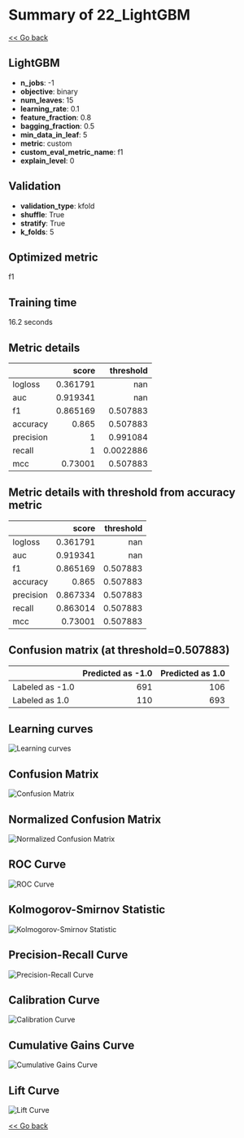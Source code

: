 # Summary of 22_LightGBM

[<< Go back](../README.md)


## LightGBM
- **n_jobs**: -1
- **objective**: binary
- **num_leaves**: 15
- **learning_rate**: 0.1
- **feature_fraction**: 0.8
- **bagging_fraction**: 0.5
- **min_data_in_leaf**: 5
- **metric**: custom
- **custom_eval_metric_name**: f1
- **explain_level**: 0

## Validation
 - **validation_type**: kfold
 - **shuffle**: True
 - **stratify**: True
 - **k_folds**: 5

## Optimized metric
f1

## Training time

16.2 seconds

## Metric details
|           |    score |   threshold |
|:----------|---------:|------------:|
| logloss   | 0.361791 | nan         |
| auc       | 0.919341 | nan         |
| f1        | 0.865169 |   0.507883  |
| accuracy  | 0.865    |   0.507883  |
| precision | 1        |   0.991084  |
| recall    | 1        |   0.0022886 |
| mcc       | 0.73001  |   0.507883  |


## Metric details with threshold from accuracy metric
|           |    score |   threshold |
|:----------|---------:|------------:|
| logloss   | 0.361791 |  nan        |
| auc       | 0.919341 |  nan        |
| f1        | 0.865169 |    0.507883 |
| accuracy  | 0.865    |    0.507883 |
| precision | 0.867334 |    0.507883 |
| recall    | 0.863014 |    0.507883 |
| mcc       | 0.73001  |    0.507883 |


## Confusion matrix (at threshold=0.507883)
|                 |   Predicted as -1.0 |   Predicted as 1.0 |
|:----------------|--------------------:|-------------------:|
| Labeled as -1.0 |                 691 |                106 |
| Labeled as 1.0  |                 110 |                693 |

## Learning curves
![Learning curves](learning_curves.png)
## Confusion Matrix

![Confusion Matrix](confusion_matrix.png)


## Normalized Confusion Matrix

![Normalized Confusion Matrix](confusion_matrix_normalized.png)


## ROC Curve

![ROC Curve](roc_curve.png)


## Kolmogorov-Smirnov Statistic

![Kolmogorov-Smirnov Statistic](ks_statistic.png)


## Precision-Recall Curve

![Precision-Recall Curve](precision_recall_curve.png)


## Calibration Curve

![Calibration Curve](calibration_curve_curve.png)


## Cumulative Gains Curve

![Cumulative Gains Curve](cumulative_gains_curve.png)


## Lift Curve

![Lift Curve](lift_curve.png)



[<< Go back](../README.md)
